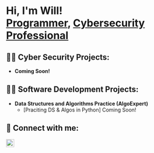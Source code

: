 <h1>Hi, I'm Will! <br/><a href="https://github.com/willowuama">Programmer</a>, <a href="https://www.linkedin.com/in/williamowuama/">Cybersecurity Professional</a></h1>

<h2>👨‍💻 Cyber Security Projects:</h2>

- <b>Coming Soon!</b>

<h2>👨‍💻 Software Development Projects:</h2>

- <b>Data Structures and Algorithms Practice (AlgoExpert)</b>
  - [Praciting DS & Algos in Python] Coming Soon!

<h2> 🤳 Connect with me:</h2>

[<img align="left" alt="WillOwuama | LinkedIn" width="22px" src="https://cdn.jsdelivr.net/npm/simple-icons@v3/icons/linkedin.svg" />][linkedin]

[linkedin]: https://linkedin.com/in/williamowuama

<!--
**willowuama/willowuama** is a ✨ _special_ ✨ repository because its `README.md` (this file) appears on your GitHub profile.

Here are some ideas to get you started:

- 🔭 I’m currently working on ...
- 🌱 I’m currently learning ...
- 👯 I’m looking to collaborate on ...
- 🤔 I’m looking for help with ...
- 💬 Ask me about ...
- 📫 How to reach me: ...
- 😄 Pronouns: ...
- ⚡ Fun fact: ...
-->
